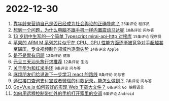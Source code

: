 # 2022-12-30

1. [靠年龄来营销自己是否已经成为社会舆论的正确导向？](https://www.v2ex.com/t/905496) `23条评论` `程序员`
1. [想到一个问题，为什么电脑不跟手机一样内置震动马达呢](https://www.v2ex.com/t/905511) `18条评论` `问与答`
1. [13 岁初中生写的一个简单 Typescript mirai-api-http 对接库](https://www.v2ex.com/t/905504) `15条评论` `程序员`
1. [苹果的 ARM M 系列芯片似乎在 CPU、GPU 性能方面逐渐被竞争对手超越甚至碾压，专业视频制作领域也逐渐失势](https://www.v2ex.com/t/905506) `14条评论` `Apple`
1. [是不是胃有问题](https://www.v2ex.com/t/905523) `12条评论` `健康`
1. [元旦三天汕头旅行求推荐](https://www.v2ex.com/t/905497) `12条评论` `生活`
1. [关于华为和红米手环](https://www.v2ex.com/t/905508) `9条评论` `问与答`
1. [麻烦朋友们给说说下一步学习 react 的路线](https://www.v2ex.com/t/905503) `8条评论` `问与答`
1. [通过接口查询支付宝或者微信的付款记录，能怎么做到？](https://www.v2ex.com/t/905501) `7条评论` `问与答`
1. [Go+Vue.js 如何较好的实现 Web 下载大文件？](https://www.v2ex.com/t/905515) `6条评论` `Go 编程语言`
1. [如何用远程控制带红外的手机打开家里的空调](https://www.v2ex.com/t/905513) `6条评论` `Android`
